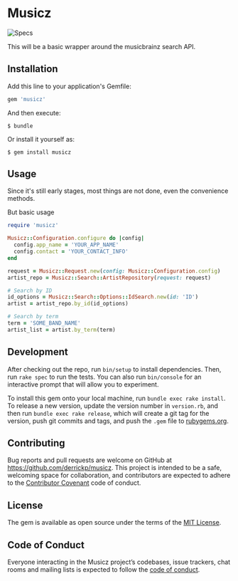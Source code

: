 # Musicz
![Specs](https://github.com/derrickp/musicz/workflows/Specs/badge.svg)

This will be a basic wrapper around the musicbrainz search API.

## Installation

Add this line to your application's Gemfile:

```ruby
gem 'musicz'
```

And then execute:

    $ bundle

Or install it yourself as:

    $ gem install musicz

## Usage

Since it's still early stages, most things are not done, even the convenience methods.

But basic usage

```ruby
require 'musicz'

Musicz::Configuration.configure do |config|
  config.app_name = 'YOUR_APP_NAME'
  config.contact = 'YOUR_CONTACT_INFO'
end

request = Musicz::Request.new(config: Musicz::Configuration.config)
artist_repo = Musicz::Search::ArtistRepository(request: request)

# Search by ID
id_options = Musicz::Search::Options::IdSearch.new(id: 'ID')
artist = artist_repo.by_id(id_options)

# Search by term
term = 'SOME_BAND_NAME'
artist_list = artist.by_term(term)
```

## Development

After checking out the repo, run `bin/setup` to install dependencies. Then, run `rake spec` to run the tests. You can also run `bin/console` for an interactive prompt that will allow you to experiment.

To install this gem onto your local machine, run `bundle exec rake install`. To release a new version, update the version number in `version.rb`, and then run `bundle exec rake release`, which will create a git tag for the version, push git commits and tags, and push the `.gem` file to [rubygems.org](https://rubygems.org).

## Contributing

Bug reports and pull requests are welcome on GitHub at https://github.com/derrickp/musicz. This project is intended to be a safe, welcoming space for collaboration, and contributors are expected to adhere to the [Contributor Covenant](http://contributor-covenant.org) code of conduct.

## License

The gem is available as open source under the terms of the [MIT License](https://opensource.org/licenses/MIT).

## Code of Conduct

Everyone interacting in the Musicz project’s codebases, issue trackers, chat rooms and mailing lists is expected to follow the [code of conduct](https://github.com/[USERNAME]/musicz/blob/master/CODE_OF_CONDUCT.md).
